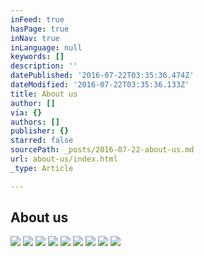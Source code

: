 ```yaml
---
inFeed: true
hasPage: true
inNav: true
inLanguage: null
keywords: []
description: ''
datePublished: '2016-07-22T03:35:36.474Z'
dateModified: '2016-07-22T03:35:36.133Z'
title: About us
author: []
via: {}
authors: []
publisher: {}
starred: false
sourcePath: _posts/2016-07-22-about-us.md
url: about-us/index.html
_type: Article

---
```

## About us
![](https://the-grid-user-content.s3-us-west-2.amazonaws.com/6666d3ee-5a25-4d0d-9a90-f3bfba142f72.jpg)
![](https://the-grid-user-content.s3-us-west-2.amazonaws.com/2772f906-21dc-4d62-a367-8b9ee78d0ead.jpg)
![](https://the-grid-user-content.s3-us-west-2.amazonaws.com/ceca8e60-8b52-4010-bee2-7647d94451f7.jpg)
![](https://the-grid-user-content.s3-us-west-2.amazonaws.com/6ceb0b4f-d12c-4023-9483-1141a5e59e64.jpg)
![](https://the-grid-user-content.s3-us-west-2.amazonaws.com/b08b16cf-e95d-41d3-8bb7-fc332879ce93.jpg)
![](https://the-grid-user-content.s3-us-west-2.amazonaws.com/5319ef3c-1803-4435-b057-b5cba89274f7.jpg)
![](https://the-grid-user-content.s3-us-west-2.amazonaws.com/59dfecb1-2848-4787-b5ed-ae48619ec471.jpg)
![](https://the-grid-user-content.s3-us-west-2.amazonaws.com/8ab22b33-9355-483f-961c-a04a40552e5e.jpg)
![](https://the-grid-user-content.s3-us-west-2.amazonaws.com/ecf60426-8c27-4d06-afb7-004ad874ab47.jpg)